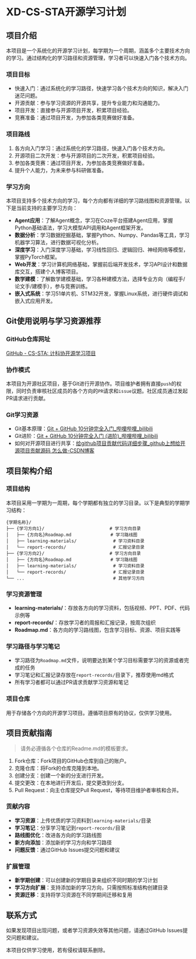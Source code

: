 # XD-CS-STA开源学习计划

## 项目介绍

本项目是一个系统化的开源学习计划，每学期为一个周期，涵盖多个主要技术方向的学习。通过结构化的学习路径和资源管理，学习者可以快速入门各个技术方向。

### 项目目标

- 快速入门：通过系统化的学习路径，快速学习各个技术方向的知识，解决入门迷茫问题。
- 开源贡献：参与学习资源的开源共享，提升专业能力和沟通能力。
- 项目开发：直接参与开源项目开发，积累项目经验。
- 竞赛准备：通过项目开发，为参加各类竞赛做好准备。

### 项目路线

1. 各方向入门学习：通过系统化的学习路径，快速入门各个技术方向。
2. 开源项目二次开发：参与开源项目的二次开发，积累项目经验。
3. 参加各类竞赛：通过项目开发，为参加各类竞赛做好准备。
4. 提升个人能力，为未来参与科研做准备。

### 学习方向

本项目支持多个技术方向的学习，每个方向都有详细的学习路线图和资源管理。以下是当前支持的主要学习方向：

- **Agent应用**：了解Agent概念，学习在Coze平台搭建Agent应用，掌握Python基础语法，学习大模型API调用和Agent框架开发。
- **数据分析**：学习数据挖掘基础，掌握Python、Numpy、Pandas等工具，学习机器学习算法，进行数据可视化分析。
- **深度学习**：入门深度学习基础，学习线性回归、逻辑回归、神经网络等模型，掌握PyTorch框架。
- **Web开发**：学习计算机网络基础，掌握前后端开发技术，学习API设计和数据库交互，搭建个人博客项目。
- **数学建模**：了解数学建模基础，学习各种建模方法，选择专业方向（编程手/论文手/建模手），参与竞赛训练。
- **嵌入式系统**：学习51单片机、STM32开发，掌握Linux系统，进行硬件调试和嵌入式应用开发。

## Git使用说明与学习资源推荐

### GitHub仓库网址

[GitHub - CS-STA: 计科协开源学习项目](https://github.com/0gaowei/CS-STA)

### 协作模式

本项目为开源社区项目，基于Git进行开源协作。项目维护者拥有直接`push`的权限，同时负责审核社区成员的各个方向的`PR`请求和`issue`议题。社区成员通过发起PR请求进行贡献。

### Git学习资源

- Git基本原理：[Git + GitHub 10分钟完全入门_哔哩哔哩_bilibili](https://www.bilibili.com/video/BV1KD4y1S7FL/?spm_id_from=333.337.search-card.all.click&vd_source=ff10cd8f0b261d991b6d11019c48fbb2)
- Git进阶：[Git + GitHub 10分钟完全入门 (进阶)_哔哩哔哩_bilibili](https://www.bilibili.com/video/BV1hA411v7qX/?spm_id_from=333.1387.search.video_card.click&vd_source=ff10cd8f0b261d991b6d11019c48fbb2)
- 如何对开源项目进行共享：[给github项目贡献代码详细步骤_github上想给开源项目贡献源码 怎么做-CSDN博客](https://blog.csdn.net/u012443641/article/details/126344421)

## 项目架构介绍

### 项目结构

本项目采用一学期为一周期，每个学期都有独立的学习目录。以下是典型的学期学习结构：

```text
{学期名称}/
├── {学习方向1}/                         # 学习方向目录
│   ├── {方向名}Roadmap.md               # 学习路线图
│   ├── learning-materials/              # 学习资料目录
│   └── report-records/                  # 汇报记录目录
├── {学习方向2}/                         # 学习方向目录
│   ├── {方向名}Roadmap.md               # 学习路线图
│   ├── learning-materials/              # 学习资料目录
│   └── report-records/                  # 汇报记录目录
└── ...                                  # 其他学习方向
```

### 学习资源管理

- **learning-materials/**：存放各方向的学习资料，包括视频、PPT、PDF、代码示例等
- **report-records/**：存放学习者的周报和汇报记录，按周次组织
- **Roadmap.md**：各方向的学习路线图，包含学习目标、资源、项目实践等

### 学习路径与学习笔记

- 学习路径为`Roadmap.md`文件，说明要达到某个学习目标需要学习的资源或者完成的任务
- 学习笔记和汇报记录存放在`report-records/`目录下，推荐使用md格式
- 所有学习者都可以通过PR请求贡献学习资源和笔记

### 项目仓库

用于存储各个方向的开源学习项目。遵循项目原有的协议，仅供学习使用。

## 项目贡献指南

> 请务必遵循各个仓库的Readme.md的模板要求。

1. Fork仓库：Fork项目的GitHub仓库到自己的账户。
2. 克隆仓库：将Fork的仓库克隆到本地。
3. 创建分支：创建一个新的分支进行开发。
4. 提交更改：在本地进行开发后，提交更改到分支。
5. Pull Request：向主仓库提交Pull Request，等待项目维护者审核和合并。

### 贡献内容

- **学习资源**：上传优质的学习资料到`learning-materials/`目录
- **学习笔记**：分享学习笔记到`report-records/`目录
- **路线图优化**：改进各方向的学习路线图
- **新方向添加**：添加新的学习方向和学习路径
- **问题反馈**：通过GitHub Issues提交问题和建议

### 扩展管理

- **新学期创建**：可以创建新的学期目录来组织不同时期的学习计划
- **学习方向扩展**：支持添加新的学习方向，只需按照标准结构创建目录
- **资源迁移**：支持将学习资源在不同学期间迁移和复用

## 联系方式

如果发现项目出现问题，或者学习资源失效等其他问题，请通过GitHub Issues提交问题和建议。

本项目仅供学习使用，若有侵权请联系删除。
